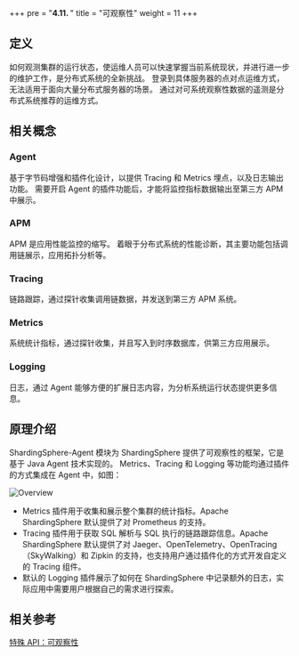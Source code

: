 +++
pre = "<b>4.11. </b>"
title = "可观察性"
weight = 11
+++

## 定义
如何观测集群的运行状态，使运维人员可以快速掌握当前系统现状，并进行进一步的维护工作，是分布式系统的全新挑战。
登录到具体服务器的点对点运维方式，无法适用于面向大量分布式服务器的场景。
通过对可系统观察性数据的遥测是分布式系统推荐的运维方式。

## 相关概念

### Agent
基于字节码增强和插件化设计，以提供 Tracing 和 Metrics 埋点，以及日志输出功能。
需要开启 Agent 的插件功能后，才能将监控指标数据输出至第三方 APM 中展示。

### APM
APM 是应用性能监控的缩写。
着眼于分布式系统的性能诊断，其主要功能包括调用链展示，应用拓扑分析等。

### Tracing
链路跟踪，通过探针收集调用链数据，并发送到第三方 APM 系统。

### Metrics
系统统计指标，通过探针收集，并且写入到时序数据库，供第三方应用展示。

### Logging
日志，通过 Agent 能够方便的扩展日志内容，为分析系统运行状态提供更多信息。

 ## 原理介绍
ShardingSphere-Agent 模块为 ShardingSphere 提供了可观察性的框架，它是基于 Java Agent 技术实现的。
Metrics、Tracing 和 Logging 等功能均通过插件的方式集成在 Agent 中，如图：

![Overview](https://shardingsphere.apache.org/document/current/img/apm/overview_v4.png)

- Metrics 插件用于收集和展示整个集群的统计指标。Apache ShardingSphere 默认提供了对 Prometheus 的支持。
- Tracing 插件用于获取 SQL 解析与 SQL 执行的链路跟踪信息。Apache ShardingSphere 默认提供了对 Jaeger、OpenTelemetry、OpenTracing（SkyWalking）和 Zipkin 的支持，也支持用户通过插件化的方式开发自定义的 Tracing 组件。
- 默认的 Logging 插件展示了如何在 ShardingSphere 中记录额外的日志，实际应用中需要用户根据自己的需求进行探索。

## 相关参考
[特殊 API：可观察性](/cn/user-manual/shardingsphere-jdbc/special-api/observability/)
